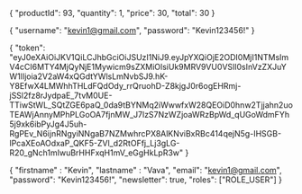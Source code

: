 {
    "productId": 93,
    "quantity": 1,
	 	"price": 30,
		"total": 30
}

{
    "username": "kevin1@gmail.com",
    "password": "Kevin123456!"
}

{
    "token": "eyJ0eXAiOiJKV1QiLCJhbGciOiJSUzI1NiJ9.eyJpYXQiOjE2ODI0MjI1NTMsImV4cCI6MTY4MjQyNjE1Mywicm9sZXMiOlsiUk9MRV9VU0VSIl0sInVzZXJuYW1lIjoia2V2aW4xQGdtYWlsLmNvbSJ9.hK-Y8EfwX4LMWhhTHLdFQdOdy_rrQruohD-Z8kjgJ0r6ogEHRmj-jSSl2fz8rJydpaE_7tvM0UE-TTiwStWL_SQtZGE6paQ_0da9tBYNMq2iWwwfxW28QEOiD0hnw2Tjjahn2uoTEAWjAnnyMPhPLGoOA7fjnMW_J7lzS7NzWZjoaWRzBpWd_qUGoWdmFYh5j9xk6ibPyJg4J5uh-RgPEv_N6ijnRNgyiNNgaB7NZMwhrcPX8AlKNviBxRBc414qejN5g-IHSGB-lPcaXEoAOdxaP_QKF5-ZVl_d2RtOFfj_Lj3gLG-R20_gNch1mIwuBrHHFxqH1mV_eGgHkLpR3w"
  }

  {
    "firstname" : "Kevin", 
      "lastname" : "Vava",
      "email": "kevin1@gmail.com",
      "password": "Kevin123456!",
      "newsletter": true,
      "roles": ["ROLE_USER"]
  }